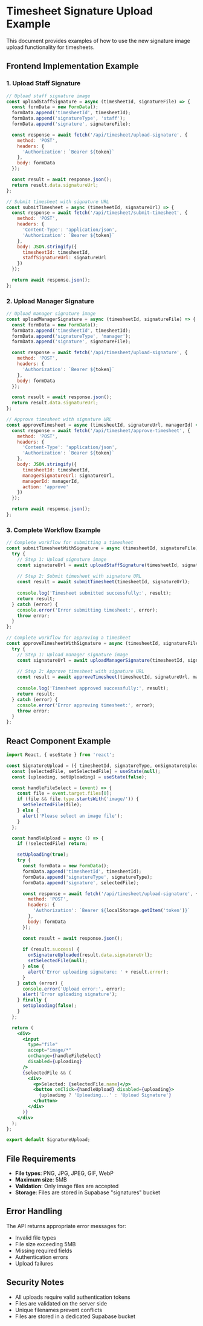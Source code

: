 # Timesheet Signature Upload Example

This document provides examples of how to use the new signature image upload functionality for timesheets.

## Frontend Implementation Example

### 1. Upload Staff Signature

```javascript
// Upload staff signature image
const uploadStaffSignature = async (timesheetId, signatureFile) => {
  const formData = new FormData();
  formData.append('timesheetId', timesheetId);
  formData.append('signatureType', 'staff');
  formData.append('signature', signatureFile);

  const response = await fetch('/api/timesheet/upload-signature', {
    method: 'POST',
    headers: {
      'Authorization': `Bearer ${token}`
    },
    body: formData
  });

  const result = await response.json();
  return result.data.signatureUrl;
};

// Submit timesheet with signature URL
const submitTimesheet = async (timesheetId, signatureUrl) => {
  const response = await fetch('/api/timesheet/submit-timesheet', {
    method: 'POST',
    headers: {
      'Content-Type': 'application/json',
      'Authorization': `Bearer ${token}`
    },
    body: JSON.stringify({
      timesheetId: timesheetId,
      staffSignatureUrl: signatureUrl
    })
  });

  return await response.json();
};
```

### 2. Upload Manager Signature

```javascript
// Upload manager signature image
const uploadManagerSignature = async (timesheetId, signatureFile) => {
  const formData = new FormData();
  formData.append('timesheetId', timesheetId);
  formData.append('signatureType', 'manager');
  formData.append('signature', signatureFile);

  const response = await fetch('/api/timesheet/upload-signature', {
    method: 'POST',
    headers: {
      'Authorization': `Bearer ${token}`
    },
    body: formData
  });

  const result = await response.json();
  return result.data.signatureUrl;
};

// Approve timesheet with signature URL
const approveTimesheet = async (timesheetId, signatureUrl, managerId) => {
  const response = await fetch('/api/timesheet/approve-timesheet', {
    method: 'POST',
    headers: {
      'Content-Type': 'application/json',
      'Authorization': `Bearer ${token}`
    },
    body: JSON.stringify({
      timesheetId: timesheetId,
      managerSignatureUrl: signatureUrl,
      managerId: managerId,
      action: 'approve'
    })
  });

  return await response.json();
};
```

### 3. Complete Workflow Example

```javascript
// Complete workflow for submitting a timesheet
const submitTimesheetWithSignature = async (timesheetId, signatureFile) => {
  try {
    // Step 1: Upload signature image
    const signatureUrl = await uploadStaffSignature(timesheetId, signatureFile);
    
    // Step 2: Submit timesheet with signature URL
    const result = await submitTimesheet(timesheetId, signatureUrl);
    
    console.log('Timesheet submitted successfully:', result);
    return result;
  } catch (error) {
    console.error('Error submitting timesheet:', error);
    throw error;
  }
};

// Complete workflow for approving a timesheet
const approveTimesheetWithSignature = async (timesheetId, signatureFile, managerId) => {
  try {
    // Step 1: Upload manager signature image
    const signatureUrl = await uploadManagerSignature(timesheetId, signatureFile);
    
    // Step 2: Approve timesheet with signature URL
    const result = await approveTimesheet(timesheetId, signatureUrl, managerId);
    
    console.log('Timesheet approved successfully:', result);
    return result;
  } catch (error) {
    console.error('Error approving timesheet:', error);
    throw error;
  }
};
```

## React Component Example

```jsx
import React, { useState } from 'react';

const SignatureUpload = ({ timesheetId, signatureType, onSignatureUploaded }) => {
  const [selectedFile, setSelectedFile] = useState(null);
  const [uploading, setUploading] = useState(false);

  const handleFileSelect = (event) => {
    const file = event.target.files[0];
    if (file && file.type.startsWith('image/')) {
      setSelectedFile(file);
    } else {
      alert('Please select an image file');
    }
  };

  const handleUpload = async () => {
    if (!selectedFile) return;

    setUploading(true);
    try {
      const formData = new FormData();
      formData.append('timesheetId', timesheetId);
      formData.append('signatureType', signatureType);
      formData.append('signature', selectedFile);

      const response = await fetch('/api/timesheet/upload-signature', {
        method: 'POST',
        headers: {
          'Authorization': `Bearer ${localStorage.getItem('token')}`
        },
        body: formData
      });

      const result = await response.json();
      
      if (result.success) {
        onSignatureUploaded(result.data.signatureUrl);
        setSelectedFile(null);
      } else {
        alert('Error uploading signature: ' + result.error);
      }
    } catch (error) {
      console.error('Upload error:', error);
      alert('Error uploading signature');
    } finally {
      setUploading(false);
    }
  };

  return (
    <div>
      <input
        type="file"
        accept="image/*"
        onChange={handleFileSelect}
        disabled={uploading}
      />
      {selectedFile && (
        <div>
          <p>Selected: {selectedFile.name}</p>
          <button onClick={handleUpload} disabled={uploading}>
            {uploading ? 'Uploading...' : 'Upload Signature'}
          </button>
        </div>
      )}
    </div>
  );
};

export default SignatureUpload;
```

## File Requirements

- **File types**: PNG, JPG, JPEG, GIF, WebP
- **Maximum size**: 5MB
- **Validation**: Only image files are accepted
- **Storage**: Files are stored in Supabase "signatures" bucket

## Error Handling

The API returns appropriate error messages for:
- Invalid file types
- File size exceeding 5MB
- Missing required fields
- Authentication errors
- Upload failures

## Security Notes

- All uploads require valid authentication tokens
- Files are validated on the server side
- Unique filenames prevent conflicts
- Files are stored in a dedicated Supabase bucket
